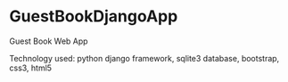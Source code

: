 # GuestBookDjangoApp

Guest Book Web App

Technology used: python django framework, sqlite3 database, bootstrap, css3, html5

